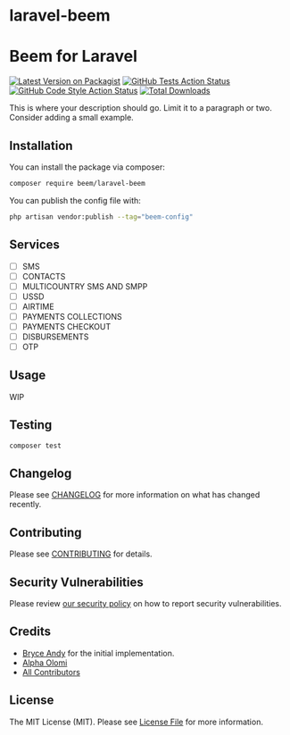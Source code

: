 # laravel-beem


# Beem for Laravel

[![Latest Version on Packagist](https://img.shields.io/packagist/v/beem/laravel-beem.svg?style=flat-square)](https://packagist.org/packages/beem/laravel-beem)
[![GitHub Tests Action Status](https://img.shields.io/github/workflow/status/beem/laravel-beem/run-tests?label=tests)](https://github.com/beem/laravel-beem/actions?query=workflow%3Arun-tests+branch%3Amain)
[![GitHub Code Style Action Status](https://img.shields.io/github/workflow/status/beem/laravel-beem/Check%20&%20fix%20styling?label=code%20style)](https://github.com/beem/laravel-beem/actions?query=workflow%3A"Check+%26+fix+styling"+branch%3Amain)
[![Total Downloads](https://img.shields.io/packagist/dt/beem/laravel-beem.svg?style=flat-square)](https://packagist.org/packages/beem/laravel-beem)

This is where your description should go. Limit it to a paragraph or two. Consider adding a small example.

## Installation

You can install the package via composer:

```bash
composer require beem/laravel-beem
```

<!-- You can publish and run the migrations with:

```bash
php artisan vendor:publish --tag="beem-migrations"
php artisan migrate
``` -->

You can publish the config file with:

```bash
php artisan vendor:publish --tag="beem-config"
```

<!-- This is the contents of the published config file:

```php
return [
];
``` -->

<!-- Optionally, you can publish the views using

```bash
php artisan vendor:publish --tag="laravel-beem-views"
``` -->

## Services
- [ ] SMS
- [ ] CONTACTS
- [ ] MULTICOUNTRY SMS AND SMPP
- [ ] USSD
- [ ] AIRTIME
- [ ] PAYMENTS COLLECTIONS
- [ ] PAYMENTS CHECKOUT
- [ ] DISBURSEMENTS
- [ ] OTP

## Usage

WIP

<!-- ```php
$beem = new Beem\Laravel\Beem;
echo $beem->echoPhrase('Hello, Beem\Laravel!');
``` -->

## Testing

```bash
composer test
```

## Changelog

Please see [CHANGELOG](CHANGELOG.md) for more information on what has changed recently.

## Contributing

Please see [CONTRIBUTING](https://github.com/spatie/.github/blob/main/CONTRIBUTING.md) for details.

## Security Vulnerabilities

Please review [our security policy](../../security/policy) on how to report security vulnerabilities.

## Credits

- [Bryce Andy](https://github.com/bryceandy) for the initial implementation.
- [Alpha Olomi](https://github.com/alphaolomi)
- [All Contributors](../../contributors)

## License

The MIT License (MIT). Please see [License File](LICENSE.md) for more information.
